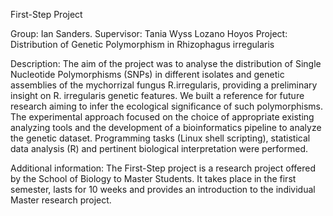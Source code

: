 First-Step Project

Group: Ian Sanders. Supervisor: Tania Wyss Lozano Hoyos
Project: Distribution of Genetic Polymorphism in Rhizophagus irregularis

Description: The aim of the project was to analyse the distribution of Single Nucleotide Polymorphisms (SNPs) in different isolates and genetic assemblies of the mychorrizal fungus R.irregularis, providing a preliminary insight on R. irregularis genetic features. We built a reference for future research aiming to infer the ecological significance of such polymorphisms. The experimental approach focused on the choice of appropriate existing analyzing tools and the development of a bioinformatics pipeline to analyze the genetic dataset. Programming tasks (Linux shell scripting), statistical data analysis (R) and pertinent biological interpretation were performed.

Additional information: The First-Step project is a research project offered by the School of Biology to Master Students. It takes place in the first semester, lasts for 10 weeks and provides an introduction to the individual Master research project. 
